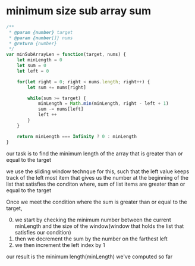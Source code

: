 # minimum size sub array sum

```js
/**
 * @param {number} target
 * @param {number[]} nums
 * @return {number}
 */
var minSubArrayLen = function(target, nums) {
    let minLength = 0
    let sum = 0
    let left = 0

    for(let right = 0; right < nums.length; right++) {
        let sum += nums[right]

        while(sum >= target) {
            minLength = Math.min(minLength, right - left + 1)
            sum -= nums[left]
            left ++
        }
    }

    return minLength === Infinity ? 0 : minLength
}

```

our task is to find the minimum length of the array that is greater than or equal to the target

we use the sliding window technque for this, such that the left value keeps track of the left most item that gives us the number at the
beginning of the list that satisfies the conditon where, sum of list items are greater than or equal to the target

Once we meet the condition where the sum is greater than or equal to the target,

0. we start by checking the minimum number between the current minLength and the size of the window(window that holds the list that satisfies our condition)
1. then we decrement the sum by the number on the farthest left
2. we then increment the left index by 1

our result is the minimum length(minLength) we've computed so far
